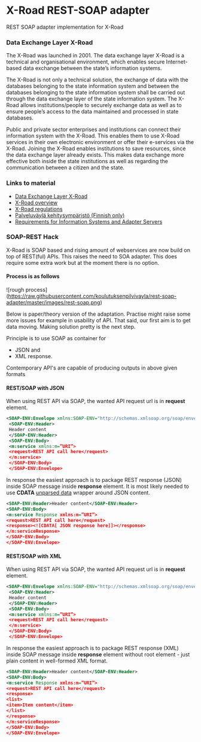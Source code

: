 X-Road REST-SOAP adapter
=================

REST SOAP adapter implementation for X-Road

### Data Exchange Layer X-Road

The X-Road was launched in 2001. The data exchange layer X-Road is a technical and organisational environment, which enables secure Internet-based data exchange between the state’s information systems.

The X-Road is not only a technical solution, the exchange of data with the databases belonging to the state information system and between the databases belonging to the state information system shall be carried out through the data exchange layer of the state information system. The X-Road allows institutions/people to securely exchange data as well as to ensure people’s access to the data maintained and processed in state databases.

Public and private sector enterprises and institutions can connect their information system with the X-Road. This enables them to use X-Road services in their own electronic environment or offer their e-services via the X-Road. Joining the X-Road enables institutions to save resources, since the data exchange layer already exists. This makes data exchange more effective both inside the state institutions as well as regarding the communication between a citizen and the state.

### Links to material

* [Data Exchange Layer X-Road](https://www.ria.ee/x-road/)
* [X-Road overview ](https://speakerdeck.com/pilvivayla/x-road-overview)
* [X-Road regulations](https://speakerdeck.com/pilvivayla/x-road-regulations)
* [Palveluväylä kehitysympäristö (Finnish only)](http://palveluvayla.fi)
* [Requirements for Information Systems and Adapter
Servers](http://x-road.ee/docs/eng/x-road_service_protocol.pdf)

### SOAP-REST Hack
X-Road is SOAP based and rising amount of webservices are now build on top of REST(ful) APIs. This raises the need to SOA adapter. This does require some extra work but at the moment there is no option. 

#### Process is as follows
![rough process] (https://raw.githubusercontent.com/koulutuksenpilvivayla/rest-soap-adapter/master/images/rest-soap.png)

Below is paper/theory version of the adaptation. Practise might raise some more issues for example in usability of API. That said, our first aim is to get data moving. Making solution pretty is the next step. 

Principle is to use SOAP as container for 
* JSON and 
* XML response. 

Contemporary API's are capable of producing outputs in above given formats

#### REST/SOAP with JSON
When using REST API via SOAP, the wanted API request url is in **request** element.  
```xml
<SOAP-ENV:Envelope xmlns:SOAP-ENV="http://schemas.xmlsoap.org/soap/envelope/">
 <SOAP-ENV:Header>
 Header content
 </SOAP-ENV:Header>
 <SOAP-ENV:Body>
 <m:service xmlns:m=”URI”>
 <request>REST API call here</request>
 </m:service>
 </SOAP-ENV:Body>
 </SOAP-ENV:Envelope>
```

In response the easiest approach is to package REST response (JSON) inside SOAP message inside **response** element. It is most likely needed to use **CDATA** [unparsed data](http://www.w3schools.com/xml/xml_cdata.asp) wrapper around JSON content.  
```xml
<SOAP-ENV:Header>Header content</SOAP-ENV:Header>
<SOAP-ENV:Body>
<m:service Response xmlns:m=”URI”>
<request>REST API call here</request>
<response><![CDATA[ JSON response here]]></response>
</m:serviceResponse>
</SOAP-ENV:Body>
</SOAP-ENV:Envelope>
```

#### REST/SOAP with XML
When using REST API via SOAP, the wanted API request url is in **request** element.  
```xml
<SOAP-ENV:Envelope xmlns:SOAP-ENV="http://schemas.xmlsoap.org/soap/envelope/">
 <SOAP-ENV:Header>
 Header content
 </SOAP-ENV:Header>
 <SOAP-ENV:Body>
 <m:service xmlns:m=”URI”>
 <request>REST API call here</request>
 </m:service>
 </SOAP-ENV:Body>
 </SOAP-ENV:Envelope>
```

In response the easiest approach is to package REST response (XML) inside SOAP message inside **response** element without root element - just plain content in well-formed XML format. 
```xml
<SOAP-ENV:Header>Header content</SOAP-ENV:Header>
<SOAP-ENV:Body>
<m:service Response xmlns:m=”URI”>
<request>REST API call here</request>
<response>
<list>
<item>Item content</item>
</list>
</response>
</m:serviceResponse>
</SOAP-ENV:Body>
</SOAP-ENV:Envelope>
```
